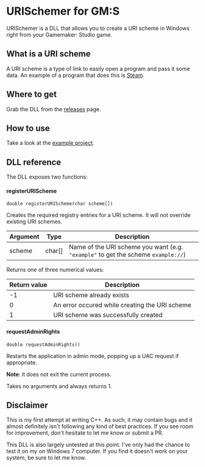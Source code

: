 # URISchemer for GM:S
URISchemer is a DLL that allows you to create a URI scheme in Windows right from your Gamemaker: Studio game.

## What is a URI scheme
A URI scheme is a type of link to easily open a program and pass it some data. An example of a program that does this is [Steam](https://developer.valvesoftware.com/wiki/Steam_browser_protocol).

## Where to get
Grab the DLL from the [releases](https://github.com/woubuc/URISchemer/releases) page.

## How to use
Take a look at the [example project](https://github.com/woubuc/URISchemer-example).

## DLL reference
The DLL exposes two functions:

#### registerURIScheme

    double registerURIScheme(char scheme[])

Creates the required registry entries for a URI scheme. It will not override existing URI schemes.

| Argument | Type   | Description |
| -------- | ------ | ----------- |
| scheme   | char[] | Name of the URI scheme you want (e.g. `"example"` to get the scheme `example://`) |

Returns one of three numerical values:

| Return value | Description |
| ------------ | ----------- |
| -1           | URI scheme already exists |
| 0            | An error occured while creating the URI scheme |
| 1            | URI scheme was successfully created |

#### requestAdminRights

    double requestAdminRights()

Restarts the application in admin mode, popping up a UAC request if appropriate.

**Note**: it does not exit the current process.

Takes no arguments and always returns 1.

## Disclaimer
This is my first attempt at writing C++. As such, it may contain bugs and it almost definitely isn't following any kind of best practices. If you see room for improvement, don't hesitate to let me know or submit a PR.

This DLL is also largely untested at this point. I've only had the chance to test it on my on Windows 7 computer. If you find it doesn't work on your system, be sure to let me know.
